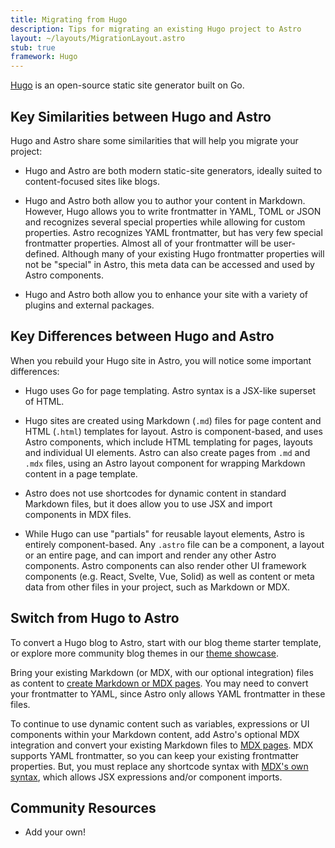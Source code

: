 ```yaml
---
title: Migrating from Hugo
description: Tips for migrating an existing Hugo project to Astro
layout: ~/layouts/MigrationLayout.astro
stub: true
framework: Hugo
---
```


[Hugo](https://gohugo.io) is an open-source static site generator built on Go.

## Key Similarities between Hugo and Astro

Hugo and Astro share some similarities that will help you migrate your project:

- Hugo and Astro are both modern static-site generators, ideally suited to content-focused sites like blogs.

- Hugo and Astro both allow you to author your content in Markdown. However, Hugo allows you to write frontmatter in YAML, TOML or JSON and recognizes several special properties while allowing for custom properties. Astro recognizes YAML frontmatter, but has very few special frontmatter properties. Almost all of your frontmatter will be user-defined. Although many of your existing Hugo frontmatter properties will not be "special" in Astro, this meta data can be accessed and used by Astro components.

- Hugo and Astro both allow you to enhance your site with a variety of plugins and external packages.



## Key Differences between Hugo and Astro

When you rebuild your Hugo site in Astro, you will notice some important differences:

- Hugo uses Go for page templating. Astro syntax is a JSX-like superset of HTML.

- Hugo sites are created using Markdown (`.md`) files for page content and HTML (`.html`) templates for layout. Astro is component-based, and uses Astro components, which include HTML templating for pages, layouts and individual UI elements. Astro can also create pages from `.md` and `.mdx` files, using an Astro layout component for wrapping Markdown content in a page template.

- Astro does not use shortcodes for dynamic content in standard Markdown files, but it does allow you to use JSX and import components in MDX files.

- While Hugo can use "partials" for reusable layout elements, Astro is entirely component-based. Any `.astro` file can be a component, a layout or an entire page, and can import and render any other Astro components. Astro components can also render other UI framework components (e.g. React, Svelte, Vue, Solid) as well as content or meta data from other files in your project, such as Markdown or MDX.

## Switch from Hugo to Astro

To convert a Hugo blog to Astro, start with our blog theme starter template, or explore more community blog themes in our [theme showcase](https://astro.build/themes). 

Bring your existing Markdown (or MDX, with our optional integration) files as content to [create Markdown or MDX pages](/en/guides/markdown-content/). You may need to convert your frontmatter to YAML, since Astro only allows YAML frontmatter in these files.

To continue to use dynamic content such as variables, expressions or UI components within your Markdown content, add Astro's optional MDX integration and convert your existing Markdown files to [MDX pages](/en/guides/markdown-content/). MDX supports YAML frontmatter, so you can keep your existing frontmatter properties. But, you must replace any shortcode syntax with [MDX's own syntax](https://mdxjs.com/docs/what-is-mdx/#mdx-syntax), which allows JSX expressions and/or component imports.

## Community Resources

- Add your own!